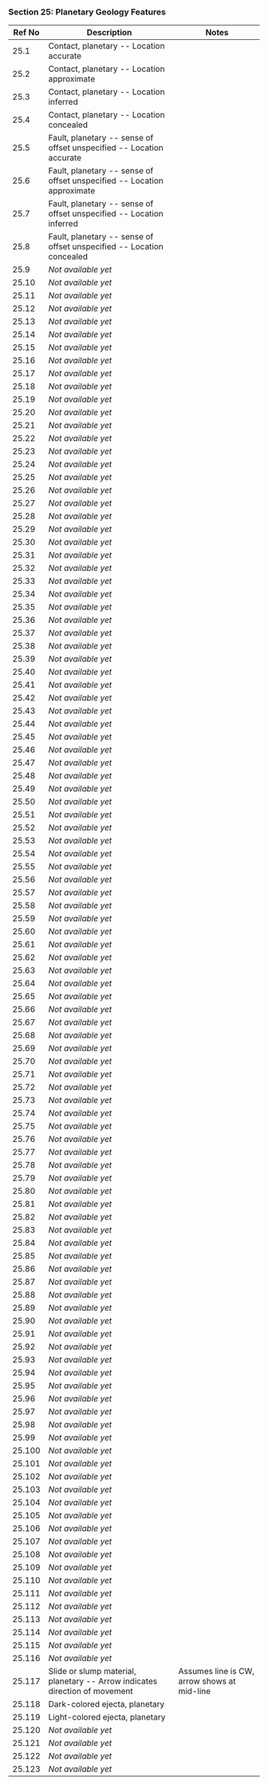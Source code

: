 ### Section 25: Planetary Geology Features

Ref No | Description | Notes
--- | --- | --- 
25.1 | Contact, planetary -- Location accurate | 
25.2 | Contact, planetary -- Location approximate | 
25.3 | Contact, planetary -- Location inferred | 
25.4 | Contact, planetary -- Location concealed | 
25.5 | Fault, planetary -- sense of offset unspecified -- Location accurate|
25.6 | Fault, planetary -- sense of offset unspecified -- Location approximate |
25.7 | Fault, planetary -- sense of offset unspecified -- Location inferred |
25.8 | Fault, planetary -- sense of offset unspecified -- Location concealed |
25.9|_Not available yet_|
25.10|_Not available yet_|
25.11|_Not available yet_|
25.12|_Not available yet_|
25.13|_Not available yet_|
25.14|_Not available yet_|
25.15|_Not available yet_|
25.16|_Not available yet_|
25.17|_Not available yet_|
25.18|_Not available yet_|
25.19|_Not available yet_|
25.20|_Not available yet_|
25.21|_Not available yet_|
25.22|_Not available yet_|
25.23|_Not available yet_|
25.24|_Not available yet_|
25.25|_Not available yet_|
25.26|_Not available yet_|
25.27|_Not available yet_|
25.28|_Not available yet_|
25.29|_Not available yet_|
25.30|_Not available yet_|
25.31|_Not available yet_|
25.32|_Not available yet_|
25.33|_Not available yet_|
25.34|_Not available yet_|
25.35|_Not available yet_|
25.36|_Not available yet_|
25.37|_Not available yet_|
25.38|_Not available yet_|
25.39|_Not available yet_|
25.40|_Not available yet_|
25.41|_Not available yet_|
25.42|_Not available yet_|
25.43|_Not available yet_|
25.44|_Not available yet_|
25.45|_Not available yet_|
25.46|_Not available yet_|
25.47|_Not available yet_|
25.48|_Not available yet_|
25.49|_Not available yet_|
25.50|_Not available yet_|
25.51|_Not available yet_|
25.52|_Not available yet_|
25.53|_Not available yet_|
25.54|_Not available yet_|
25.55|_Not available yet_|
25.56|_Not available yet_|
25.57|_Not available yet_|
25.58|_Not available yet_|
25.59|_Not available yet_|
25.60|_Not available yet_|
25.61|_Not available yet_|
25.62|_Not available yet_|
25.63|_Not available yet_|
25.64|_Not available yet_|
25.65|_Not available yet_|
25.66|_Not available yet_|
25.67|_Not available yet_|
25.68|_Not available yet_|
25.69|_Not available yet_|
25.70|_Not available yet_|
25.71|_Not available yet_|
25.72|_Not available yet_|
25.73|_Not available yet_|
25.74|_Not available yet_|
25.75|_Not available yet_|
25.76|_Not available yet_|
25.77|_Not available yet_|
25.78|_Not available yet_|
25.79|_Not available yet_|
25.80|_Not available yet_|
25.81|_Not available yet_|
25.82|_Not available yet_|
25.83|_Not available yet_|
25.84|_Not available yet_|
25.85|_Not available yet_|
25.86|_Not available yet_|
25.87|_Not available yet_|
25.88|_Not available yet_|
25.89|_Not available yet_|
25.90|_Not available yet_|
25.91|_Not available yet_|
25.92|_Not available yet_|
25.93|_Not available yet_|
25.94|_Not available yet_|
25.95|_Not available yet_|
25.96|_Not available yet_|
25.97|_Not available yet_|
25.98|_Not available yet_|
25.99|_Not available yet_|
25.100|_Not available yet_|
25.101|_Not available yet_|
25.102|_Not available yet_|
25.103|_Not available yet_|
25.104|_Not available yet_|
25.105|_Not available yet_|
25.106|_Not available yet_|
25.107|_Not available yet_|
25.108|_Not available yet_|
25.109|_Not available yet_|
25.110|_Not available yet_|
25.111|_Not available yet_|
25.112|_Not available yet_|
25.113|_Not available yet_|
25.114|_Not available yet_|
25.115|_Not available yet_|
25.116|_Not available yet_|
25.117|Slide or slump material, planetary -- Arrow indicates direction of movement| Assumes line is CW, arrow shows at mid-line 
25.118|Dark-colored ejecta, planetary|
25.119|Light-colored ejecta, planetary|
25.120|_Not available yet_|
25.121|_Not available yet_|
25.122|_Not available yet_|
25.123|_Not available yet_|


